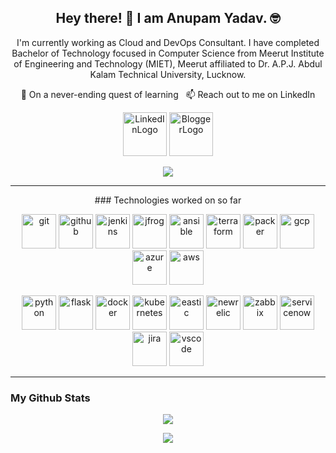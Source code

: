 <h2 align="center">Hey there! 👋 I am Anupam Yadav. 🤓</h2>

<p align="center">I'm currently working as Cloud and DevOps Consultant. I have completed Bachelor of Technology focused in Computer Science from Meerut Institute of Engineering and Technology (MIET), Meerut affiliated to Dr. A.P.J. Abdul Kalam Technical University, Lucknow.
</p>

<p align="center"> 🌱 On a never-ending quest of learning &nbsp; 📫 Reach out to me on LinkedIn </p>

<p align="center">
  <a href="https://www.linkedin.com/in/anupam-sy/"><img src="https://www.vectorlogo.zone/logos/linkedin/linkedin-ar21.svg" alt="LinkedInLogo" height="70"></a>
  <a href="https://tech.anupamyadav.in/"><img src="https://www.vectorlogo.zone/logos/blogger/blogger-ar21.svg" alt="BloggerLogo" height="70"></a>
</p>

<p align="center">
<a href="https://github.com/anupam-sy?tab=followers"><img src="https://img.shields.io/github/followers/anupam-sy?style=social"></a>
</p>

---
<p align="center"> ### Technologies worked on so far </p>
<p align="center">
      <img src="https://www.vectorlogo.zone/logos/git-scm/git-scm-icon.svg" alt="git" width="55" height="55"/> 
      <img src="https://www.vectorlogo.zone/logos/github/github-icon.svg" alt="github" width="55" height="55"/> 
      <img src="https://www.vectorlogo.zone/logos/jenkins/jenkins-icon.svg" alt="jenkins" width="55" height="55"/> 
      <img src="https://www.vectorlogo.zone/logos/jfrog/jfrog-icon.svg" alt="jfrog" width="55" height="55"/> 
      <img src="https://www.vectorlogo.zone/logos/ansible/ansible-icon.svg" alt="ansible" width="55" height="55"/> 
      <img src="https://www.vectorlogo.zone/logos/terraformio/terraformio-icon.svg" alt="terraform" width="55" height="55"/> 
      <img src="https://www.vectorlogo.zone/logos/packerio/packerio-icon.svg" alt="packer" width="55" height="55"/> 
      <img src="https://www.vectorlogo.zone/logos/google_cloud/google_cloud-icon.svg" alt="gcp" width="55" height="55"/>
      <img src="https://www.vectorlogo.zone/logos/microsoft_azure/microsoft_azure-icon.svg" alt="azure" width="55" height="55"/>
      <img src="https://www.vectorlogo.zone/logos/amazon_aws/amazon_aws-icon.svg" alt="aws" width="55" height="55"/>
</p>

<p align="center">
     <img src="https://www.vectorlogo.zone/logos/python/python-icon.svg" alt="python" width="55" height="55"/>
      <img src="https://www.vectorlogo.zone/logos/pocoo_flask/pocoo_flask-icon.svg" alt="flask" width="55" height="55"/>
      <img src="https://www.vectorlogo.zone/logos/docker/docker-icon.svg" alt="docker" width="55" height="55"/>
      <img src="https://www.vectorlogo.zone/logos/kubernetes/kubernetes-icon.svg" alt="kubernetes" width="55" height="55"/>
      <img src="https://www.vectorlogo.zone/logos/elastic/elastic-icon.svg" alt="eastic" width="55" height="55"/>
      <img src="https://www.vectorlogo.zone/logos/newrelic/newrelic-icon.svg" alt="newrelic" width="55" height="55"/>
      <img src="https://www.vectorlogo.zone/logos/zabbix/zabbix-icon.svg" alt="zabbix" width="55" height="55"/>
      <img src="https://www.vectorlogo.zone/logos/servicenow/servicenow-icon.svg" alt="servicenow" width="55" height="55"/>
      <img src="https://www.vectorlogo.zone/logos/atlassian_jira/atlassian_jira-icon.svg" alt="jira" width="55" height="55"/>
      <img src="https://www.vectorlogo.zone/logos/visualstudio_code/visualstudio_code-icon.svg" alt="vscode" width="55" height="55"/>
</p>

---

### My Github Stats
<p align=center>  
  <img align=center src="https://github-readme-stats.vercel.app/api/top-langs/?username=anupam-sy&layout=compact&text_color=daf7dc&bg_color=151515&hide=css,html,php">
</p>

<p align=center>  
  <img align=center src="https://github-readme-stats.vercel.app/api?username=anupam-sy&show_icons=true&title_color=ffc857&icon_color=8ac926&text_color=daf7dc&bg_color=151515&hide=issues&count_private=true&include_all_commits=true">
</p>
